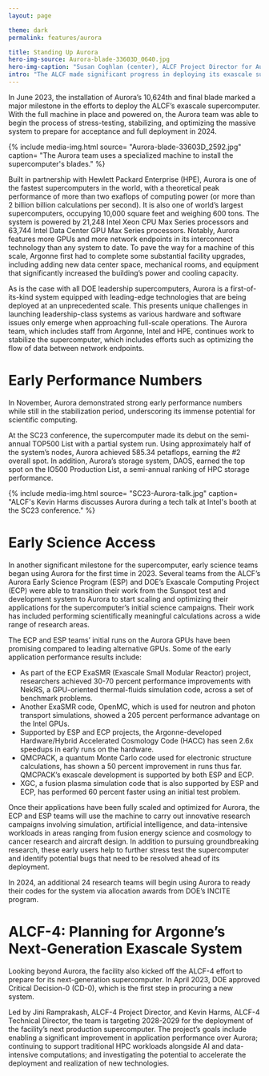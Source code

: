```yaml
---
layout: page

theme: dark
permalink: features/aurora

title: Standing Up Aurora
hero-img-source: Aurora-blade-33603D_0640.jpg
hero-img-caption: "Susan Coghlan (center), ALCF Project Director for Aurora, discusses the system installation with colleagues from Intel."
intro: "The ALCF made significant progress in deploying its exascale supercomputer in 2023, completing the hardware installation, registering early performance numbers, and supporting early science teams’ initial runs on the system."
---
```


In June 2023, the installation of Aurora’s 10,624th and final blade marked a major milestone in the efforts to deploy the ALCF’s exascale supercomputer. With the full machine in place and powered on, the Aurora team was able to begin the process of stress-testing, stabilizing, and optimizing the massive system to prepare for acceptance and full deployment in 2024.  

{% include media-img.html
   source= "Aurora-blade-33603D_2592.jpg"
   caption= "The Aurora team uses a specialized machine to install the supercomputer's blades."
%}

Built in partnership with Hewlett Packard Enterprise (HPE), Aurora is one of the fastest supercomputers in the world, with a theoretical peak performance of more than two exaflops of computing power (or more than 2 billion billion calculations per second). It is also one of world’s largest supercomputers, occupying 10,000 square feet and weighing 600 tons. The system is powered by 21,248 Intel Xeon CPU Max Series processors and 63,744 Intel Data Center GPU Max Series processors. Notably, Aurora features more GPUs and more network endpoints in its interconnect technology than any system to date. To pave the way for a machine of this scale, Argonne first had to complete some substantial facility upgrades, including adding new data center space, mechanical rooms, and equipment that significantly increased the building’s power and cooling capacity. 

As is the case with all DOE leadership supercomputers, Aurora is a first-of-its-kind system equipped with leading-edge technologies that are being deployed at an unprecedented scale. This presents unique challenges in launching leadership-class systems as various hardware and software issues only emerge when approaching full-scale operations. The Aurora team, which includes staff from Argonne, Intel and HPE, continues work to stabilize the supercomputer, which includes efforts such as optimizing the flow of data between network endpoints.

# Early Performance Numbers

In November, Aurora demonstrated strong early performance numbers while still in the stabilization period, underscoring its immense potential for scientific computing. 

At the SC23 conference, the supercomputer made its debut on the semi-annual TOP500 List with a partial system run. Using approximately half of the system’s nodes, Aurora achieved 585.34 petaflops, earning the #2 overall spot. In addition, Aurora’s storage system, DAOS, earned the top spot on the IO500 Production List, a semi-annual ranking of HPC storage performance. 

{% include media-img.html
   source= "SC23-Aurora-talk.jpg"
   caption= "ALCF's Kevin Harms discusses Aurora during a tech talk at Intel's booth at the SC23 conference."
%}

# Early Science Access

In another significant milestone for the supercomputer, early science teams began using Aurora for the first time in 2023. Several teams from the ALCF’s Aurora Early Science Program (ESP) and DOE’s Exascale Computing Project (ECP) were able to transition their work from the Sunspot test and development system to Aurora to start scaling and optimizing their applications for the supercomputer’s initial science campaigns. Their work has included performing scientifically meaningful calculations across a wide range of research areas.

The ECP and ESP teams’ initial runs on the Aurora GPUs have been promising compared to leading alternative GPUs. Some of the early application performance results include:

-	As part of the ECP ExaSMR (Exascale Small Modular Reactor) project, researchers achieved 30-70 percent performance improvements with NekRS, a GPU-oriented thermal-fluids simulation code, across a set of benchmark problems.
-	Another ExaSMR code, OpenMC, which is used for neutron and photon transport simulations, showed a 205 percent performance advantage on the Intel GPUs.
-	Supported by ESP and ECP projects, the Argonne-developed Hardware/Hybrid Accelerated Cosmology Code (HACC) has seen 2.6x speedups in early runs on the hardware.
-	QMCPACK, a quantum Monte Carlo code used for electronic structure calculations, has shown a 50 percent improvement in runs thus far. QMCPACK’s exascale development is supported by both ESP and ECP.
-	XGC, a fusion plasma simulation code that is also supported by ESP and ECP, has performed 60 percent faster using an initial test problem.

Once their applications have been fully scaled and optimized for Aurora, the ECP and ESP teams will use the machine to carry out innovative research campaigns involving simulation, artificial intelligence, and data-intensive workloads in areas ranging from fusion energy science and cosmology to cancer research and aircraft design. In addition to pursuing groundbreaking research, these early users help to further stress test the supercomputer and identify potential bugs that need to be resolved ahead of its deployment.

In 2024, an additional 24 research teams will begin using Aurora to ready their codes for the system via allocation awards from DOE’s INCITE program. 

# ALCF-4: Planning for Argonne’s Next-Generation Exascale System

Looking beyond Aurora, the facility also kicked off the ALCF-4 effort to prepare for its next-generation supercomputer. In April 2023, DOE approved Critical Decision-0 (CD-0), which is the first step in procuring a new system.  

Led by Jini Ramprakash, ALCF-4 Project Director, and Kevin Harms, ALCF-4 Technical Director, the team is targeting 2028-2029 for the deployment of the facility’s next production supercomputer. The project’s goals include enabling a significant improvement in application performance over Aurora; continuing to support traditional HPC workloads alongside AI and data-intensive computations; and investigating the potential to accelerate the deployment and realization of new technologies.

